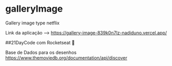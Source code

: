 # galleryImage
Gallery image type netflix

Link da aplicação --> https://gallery-image-839k0n7lz-nadiduno.vercel.app/

##21DayCode com Rocketseat :rocket:

Base de Dados para os desenhos https://www.themoviedb.org/documentation/api/discover
